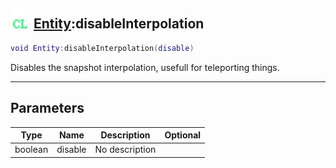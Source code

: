 ## <img src="../../.gitbook/assets/client.png" width="32" height="32" /> [Entity](../entity/README.md):disableInterpolation

```lua
void Entity:disableInterpolation(disable)
```

Disables the snapshot interpolation, usefull for teleporting things.<br>

-----------------
## Parameters

| Type   | Name | Description | Optional |
| ------ | ---- | ----------- | -------: |
| boolean | disable | No description |  |
